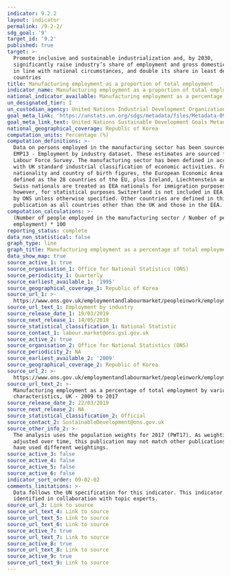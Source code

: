 ```yaml
---
indicator: 9.2.2
layout: indicator
permalink: /9-2-2/
sdg_goal: '9'
target_id: '9.2'
published: true
target: >-
  Promote inclusive and sustainable industrialization and, by 2030,
  significantly raise industry’s share of employment and gross domestic product,
  in line with national circumstances, and double its share in least developed
  countries
title: Manufacturing employment as a proportion of total employment
indicator_name: Manufacturing employment as a proportion of total employment
national_indicator_available: Manufacturing employment as a percentage of total employment
un_designated_tier: I
un_custodian_agency: United Nations Industrial Development Organization (UNIDO)
goal_meta_link: 'https://unstats.un.org/sdgs/metadata/files/Metadata-09-02-02.pdf'
goal_meta_link_text: United Nations Sustainable Development Goals Metadata (PDF 323 KB)
national_geographical_coverage: Republic of Korea
computation_units: Percentage (%)
computation_definitions: >-
  Data on persons employed in the manufacturing sector has been sourced from the
  EMP13 - Employment by industry dataset. These estimates are sourced from the
  Labour Force Survey. The manufacturing sector has been defined in accordance
  with UK standard industrial classification of economic activities. For the
  nationality and country of birth figures, the European Economic Area (EEA) is
  defined as the 28 countries of the EU, plus Iceland, Liechtenstein and Norway.
  Swiss nationals are treated as EEA nationals for immigration purposes;
  however, for statistical purposes Switzerland is not included in EEA estimates
  by ONS unless otherwise specified. Other countries are defined in this
  publication as all countries other than the UK and those in the EEA.
computation_calculations: >-
  (Number of people employed in the manufacturing sector / Number of people in
  employment) * 100
reporting_status: complete
data_non_statistical: false
graph_type: line
graph_title: Manufacturing employment as a percentage of total employment
data_show_map: true
source_active_1: true
source_organisation_1: Office for National Statistics (ONS)
source_periodicity_1: Quarterly
source_earliest_available_1: '1995'
source_geographical_coverage_1: Republic of Korea
source_url_1: >-
  https://www.ons.gov.uk/employmentandlabourmarket/peopleinwork/employmentandemployeetypes/datasets/employmentbyindustryemp13
source_url_text_1: Employment by industry
source_release_date_1: 19/03/2019
source_next_release_1: 14/05/2019
source_statistical_classification_1: National Statistic
source_contact_1: labour.market@ons.gsi.gov.uk
source_active_2: true
source_organisation_2: Office for National Statistics (ONS)
source_periodicity_2: NA
source_earliest_available_2: '2009'
source_geographical_coverage_2: Republic of Korea
source_url_2: >-
  https://www.ons.gov.uk/employmentandlabourmarket/peopleinwork/employmentandemployeetypes/adhocs/009777manufacturingemploymentasapercentageoftotalemploymentbyvariouscharacteristicsuk2009to2017
source_url_text_2: >-
  Manufacturing employment as a percentage of total employment by various
  characteristics, UK - 2009 to 2017
source_release_date_2: 22/03/2019
source_next_release_2: NA
source_statistical_classification_2: Official
source_contact_2: SustainableDevelopment@ons.gov.uk
source_other_info_2: >-
  The analysis uses the population weights for 2017 (PWT17). As weightings are
  adjusted over time, this publication may not match other publications which
  have used different weightings.
source_active_3: false
source_active_4: false
source_active_5: false
source_active_6: false
indicator_sort_order: 09-02-02
comments_limitations: >-
  Data follows the UN specification for this indicator. This indicator has been
  identified in collaboration with topic experts.
source_url_3: Link to source
source_url_text_4: Link to source
source_url_text_5: Link to source
source_url_text_6: Link to source
source_active_7: true
source_url_text_7: Link to source
source_active_8: true
source_url_text_8: Link to source
source_active_9: true
source_url_text_9: Link to source
---
```

